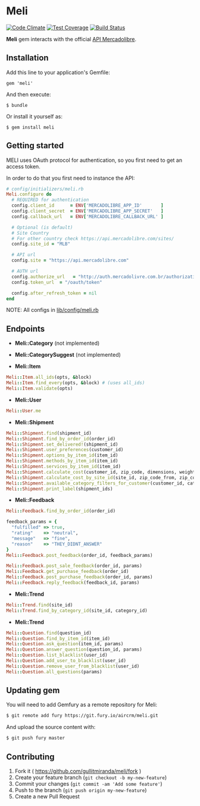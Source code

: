 # Meli
[![Code Climate](https://codeclimate.com/github/gullitmiranda/meli.png)](https://codeclimate.com/github/gullitmiranda/meli)
[![Test Coverage](https://codeclimate.com/github/gullitmiranda/meli/coverage.png)](https://codeclimate.com/github/gullitmiranda/meli)
[![Build Status](https://travis-ci.org/gullitmiranda/meli.svg?branch=master)](https://travis-ci.org/gullitmiranda/meli)



__Meli__ gem interacts with the official [API Mercadolibre](https://api.mercadolibre.com).


## Installation

Add this line to your application's Gemfile:

    gem 'meli'

And then execute:

    $ bundle

Or install it yourself as:

    $ gem install meli

## Getting started

MELI uses OAuth protocol for authentication, so you first need to get an access token.

In order to do that you first need to instance the API:

```ruby
# config/initializers/meli.rb
Meli.configure do
  # REQUIRED for authentication
  config.client_id      = ENV['MERCADOLIBRE_APP_ID'       ]
  config.client_secret  = ENV['MERCADOLIBRE_APP_SECRET'   ]
  config.callback_url   = ENV['MERCADOLIBRE_CALLBACK_URL' ]

  # Optional (is default)
  # Site Country
  # For other country check https://api.mercadolibre.com/sites/
  config.site_id = "MLB"

  # API url
  config.site = "https://api.mercadolibre.com"

  # AUTH url
  config.authorize_url   = "http://auth.mercadolivre.com.br/authorization"
  config.token_url  = "/oauth/token"

  config.after_refresh_token = nil
end
```

NOTE: All configs in [lib/config/meli.rb]( https://github.com/gullitmiranda/meli/blob/master/lib/config/meli.rb )

## Endpoints

- __Meli::Category__ (not implemented)

- __Meli::CategorySuggest__ (not implemented)

- __Meli::Item__

```ruby
Meli::Item.all_ids(opts, &block)
Meli::Item.find_every(opts, &block) # (uses all_ids)
Meli::Item.validate(opts)
```

- __Meli::User__

```ruby
Meli::User.me
```

- __Meli::Shipment__

```ruby
Meli::Shipment.find(shipment_id)
Meli::Shipment.find_by_order_id(order_id)
Meli::Shipment.set_delivered!(shipment_id)
Meli::Shipment.user_preferences(customer_id)
Meli::Shipment.options_by_item_id(item_id)
Meli::Shipment.methods_by_item_id(item_id)
Meli::Shipment.services_by_item_id(item_id)
Meli::Shipment.calculate_cost(customer_id, zip_code, dimensions, weight)
Meli::Shipment.calculate_cost_by_site_id(site_id, zip_code_from, zip_code_to, dimensions, weight)
Meli::Shipment.available_category_filters_for_customer(customer_id, category_id)
Meli::Shipment.print_label(shipment_ids)
```

- __Meli::Feedback__

```ruby
Meli::Feedback.find_by_order_id(order_id)

feedback_params = {
  "fulfilled" => true,
  "rating"    => "neutral",
  "message"   => "fine",
  "reason"    => "THEY_DIDNT_ANSWER"
}
Meli::Feedback.post_feedback(order_id, feedback_params)

Meli::Feedback.post_sale_feedback(order_id, params)
Meli::Feedback.get_purchase_feedback(order_id)
Meli::Feedback.post_purchase_feedback(order_id, params)
Meli::Feedback.reply_feedback(feedback_id, params)
```

- __Meli::Trend__

```ruby
Meli::Trend.find(site_id)
Meli::Trend.find_by_category_id(site_id, category_id)
```

- __Meli::Trend__

```ruby
Meli::Question.find(question_id)
Meli::Question.find_by_item_id(item_id)
Meli::Question.ask_question(item_id, params)
Meli::Question.answer_question(question_id, params)
Meli::Question.list_blacklist(user_id)
Meli::Question.add_user_to_blacklist(user_id)
Meli::Question.remove_user_from_blacklist(user_id)
Meli::Question.all_questions(params)
```

## Updating gem
You will need to add Gemfury as a remote repository for Meli:

```bash
$ git remote add fury https://git.fury.io/aircrm/meli.git
```

And upload the source content with:

```bash
$ git push fury master
```

## Contributing

1. Fork it ( https://github.com/gullitmiranda/meli/fork )
2. Create your feature branch (`git checkout -b my-new-feature`)
3. Commit your changes (`git commit -am 'Add some feature'`)
4. Push to the branch (`git push origin my-new-feature`)
5. Create a new Pull Request

